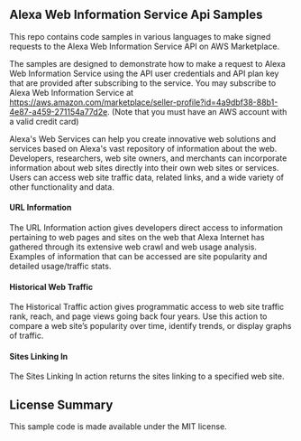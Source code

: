 ## Alexa Web Information Service Api Samples

This repo contains code samples in various languages to make signed requests to the Alexa Web Information Service API on AWS Marketplace.

The samples are designed to demonstrate how to make a request to Alexa Web Information Service using the API user credentials and API plan key that are provided after subscribing to the service. You may subscribe to Alexa Web Information Service at https://aws.amazon.com/marketplace/seller-profile?id=4a9dbf38-88b1-4e87-a459-271154a77d2e. (Note that you must have an AWS account with a valid credit card)

Alexa's Web Services can help you create innovative web solutions and services based on Alexa's vast repository of information about the web. Developers, researchers, web site owners, and merchants can incorporate information about web sites directly into their own web sites or services. Users can access web site traffic data, related links, and a wide variety of other functionality and data.

#### URL Information
The URL Information action gives developers direct access to information pertaining to web pages and sites on the web that Alexa Internet has gathered through its extensive web crawl and web usage analysis. Examples of information that can be accessed are site popularity and detailed usage/traffic stats.

#### Historical Web Traffic
The Historical Traffic action gives programmatic access to web site traffic rank, reach, and page views going back four years. Use this action to compare a web site’s popularity over time, identify trends, or display graphs of traffic.

#### Sites Linking In
The Sites Linking In action returns the sites linking to a specified web site.

## License Summary

This sample code is made available under the MIT license.
